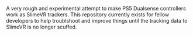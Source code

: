 A very rough and experimental attempt to make PS5 Dualsense controllers work as SlimeVR trackers.
This repository currently exists for fellow developers to help troublshoot and improve things until the tracking data to SlimeVR is no longer scuffed.